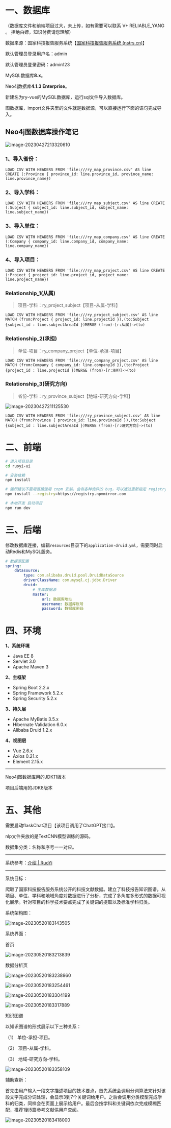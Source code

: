 # 一、数据库

（数据库文件和前端项目过大，未上传，如有需要可以联系 V+   RELIABLE_YANG   。  拒绝白嫖，知识付费请您理解）


数据来源：国家科技报告服务系统【[国家科技报告服务系统 (nstrs.cn)](https://www.nstrs.cn/kjbg/navigation)】

默认管理员登录用户名：admin

默认管理员登录密码：admin123

MySQL数据库**8.x**。

Neo4j数据库**4.1.3 Enterprise**。

新建名为ry-vue的MySQL数据库，运行sql文件导入数据库。

图数据库，import文件夹里的文件就是数据源，可以直接运行下面的语句完成导入。

## Neo4j图数据库操作笔记

![image-20230427213320610](https://raw.githubusercontent.com/SAH01/wordpress-img/master/imgs/202304281543870.png)

### 1、导入省份：

```
LOAD CSV WITH HEADERS FROM 'file:///ry_map_province.csv' AS line CREATE (:Province { province_id: line.province_id, province_name: line.province_name})
```

### 2、导入学科：

```
LOAD CSV WITH HEADERS FROM 'file:///ry_map_subject.csv' AS line CREATE (:Subject { subject_id: line.subject_id, subject_name: line.subject_name})
```

### 3、导入单位：

```
LOAD CSV WITH HEADERS FROM 'file:///ry_map_company.csv' AS line CREATE (:Company { company_id: line.company_id, company_name: line.company_name})
```

### 4、导入项目：

```
LOAD CSV WITH HEADERS FROM 'file:///ry_map_project.csv' AS line CREATE (:Project { project_id: line.project_id, project_name: line.project_name})
```

### Relationship_1(从属)

> 项目-学科：ry_project_subject【项目-从属-学科】

```
LOAD CSV WITH HEADERS FROM 'file:///ry_project_subject.csv' AS line MATCH (from:Project { project_id: line.projectId }),(to:Subject {subject_id : line.subjectAreaId })MERGE (from)-[r:从属]->(to)
```

### Relationship_2(承担)

> 单位-项目：ry_company_project【单位-承担-项目】

```
LOAD CSV WITH HEADERS FROM 'file:///ry_company_project.csv' AS line MATCH (from:Company { company_id: line.companyId }),(to:Project {project_id : line.projectId })MERGE (from)-[r:承担]->(to)
```

### Relationship_3(研究方向)

> 省份-学科：ry_province_subject【地域-研究方向-学科】

![image-20230427211125530](https://raw.githubusercontent.com/SAH01/wordpress-img/master/imgs/202304281543874.png)

```
LOAD CSV WITH HEADERS FROM 'file:///ry_province_subject.csv' AS line MATCH (from:Province { province_id: line.provinceId }),(to:Subject {subject_id : line.subjectAreaId })MERGE (from)-[r:研究方向]->(to)
```

# 二、前端

```bash
# 进入项目目录
cd ruoyi-ui

# 安装依赖
npm install

# 强烈建议不要用直接使用 cnpm 安装，会有各种诡异的 bug，可以通过重新指定 registry 来解决 npm 安装速度慢的问题。
npm install --registry=https://registry.npmmirror.com

# 本地开发 启动项目
npm run dev
```

# 三、后端

修改数据库连接，编辑`resources`目录下的`application-druid.yml`，需要同时启动Redis和MySQL服务。

```yml
# 数据源配置
spring:
    datasource:
        type: com.alibaba.druid.pool.DruidDataSource
        driverClassName: com.mysql.cj.jdbc.Driver
        druid:
            # 主库数据源
            master:
                url: 数据库地址
                username: 数据库账号
                password: 数据库密码
```

# 四、环境

**1、系统环境**

- Java EE 8
- Servlet 3.0
- Apache Maven 3

**2、主框架**

- Spring Boot 2.2.x
- Spring Framework 5.2.x
- Spring Security 5.2.x

**3、持久层**

- Apache MyBatis 3.5.x
- Hibernate Validation 6.0.x
- Alibaba Druid 1.2.x

**4、视图层**

- Vue 2.6.x
- Axios 0.21.x
- Element 2.15.x

-----

Neo4j图数据库用的JDK11版本

项目后端用的JDK8版本

# 五、其他

需要启动flaskChat项目【该项目调用了ChatGPT接口】。

nlp文件夹放的是TextCNN模型训练的源码。

数据集分类：名称和序号一一对应。

----

系统参考：[介绍 | RuoYi](http://doc.ruoyi.vip/ruoyi-vue/)

------

系统目标：

爬取了国家科技报告服务系统公开的科技文献数据。建立了科技报告知识图谱。从项目、单位、学科和地域角度对数据进行了分析，完成了多角度多形式的数据可视化展示。针对项目的科学技术要点完成了关键词的提取以及标准学科归类。

系统架构图：

![image-20230520183143505](https://raw.githubusercontent.com/SAH01/wordpress-img/master/imgs/image-20230520183143505.png)

系统界面：

首页

![image-20230520183213839](https://raw.githubusercontent.com/SAH01/wordpress-img/master/imgs/image-20230520183213839.png)

数据分析页

![image-20230520183238960](https://raw.githubusercontent.com/SAH01/wordpress-img/master/imgs/image-20230520183238960.png)

![image-20230520183254461](https://raw.githubusercontent.com/SAH01/wordpress-img/master/imgs/image-20230520183254461.png)

![image-20230520183304199](https://raw.githubusercontent.com/SAH01/wordpress-img/master/imgs/image-20230520183304199.png)

![image-20230520183317889](https://raw.githubusercontent.com/SAH01/wordpress-img/master/imgs/image-20230520183317889.png)

知识图谱

以知识图谱的形式展示以下三种关系：

（1）  单位-承担-项目。

（2）  项目-从属-学科。

（3）  地域-研究方向-学科。

![image-20230520183358109](https://raw.githubusercontent.com/SAH01/wordpress-img/master/imgs/image-20230520183358109.png)

辅助查新：

首先由用户输入一段文字描述项目的技术要点，首先系统会调用分词算法来针对该段文字完成分词处理，会显示3到7个关键词给用户。之后会调用分类模型完成学科的归类，同样会在页面上展示给用户。最后会按学科和关键词依次完成模糊匹配，推荐1到5篇参考文献供用户查阅。

![image-20230520183418000](https://raw.githubusercontent.com/SAH01/wordpress-img/master/imgs/image-20230520183418000.png)
